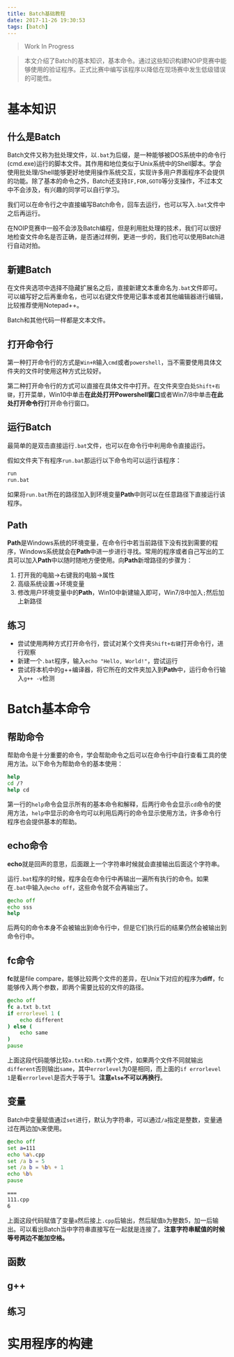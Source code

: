 ```yaml
---
title: Batch基础教程
date: 2017-11-26 19:30:53
tags: [batch]
---
```

> Work In Progress

> 本文介绍了Batch的基本知识，基本命令。通过这些知识构建NOIP竞赛中能够使用的验证程序。正式比赛中编写该程序以降低在现场赛中发生低级错误的可能性。

<!-- more -->
# 基本知识
## 什么是Batch
Batch文件又称为批处理文件，以`.bat`为后缀，是一种能够被DOS系统中的命令行(cmd.exe)运行的脚本文件。其作用和地位类似于Unix系统中的Shell脚本。学会使用批处理/Shell能够更好地使用操作系统交互，实现许多用户界面程序不会提供的功能。除了基本的命令之外，Batch还支持`IF,FOR,GOTO`等分支操作，不过本文中不会涉及，有兴趣的同学可以自行学习。

我们可以在命令行之中直接编写Batch命令，回车去运行，也可以写入`.bat`文件中之后再运行。

在NOIP竞赛中一般不会涉及Batch编程，但是利用批处理的技术，我们可以很好地检查文件命名是否正确，是否通过样例，更进一步的，我们也可以使用Batch进行自动对拍。


## 新建Batch
在文件夹选项中选择不隐藏扩展名之后，直接新建文本重命名为`.bat`文件即可。可以编写好之后再重命名，也可以右键文件使用记事本或者其他编辑器进行编辑，比较推荐使用Notepad++。

Batch和其他代码一样都是文本文件。


## 打开命令行
第一种打开命令行的方式是`Win+R`输入`cmd`或者`powershell`，当不需要使用具体文件夹的文件时使用这种方式比较好。

第二种打开命令行的方式可以直接在具体文件中打开。在文件夹空白处`Shift+右键`，打开菜单，Win10中单击**在此处打开Powershell窗口**或者Win7/8中单击**在此处打开命令行**打开命令行窗口。


## 运行Batch
最简单的是双击直接运行`.bat`文件，也可以在命令行中利用命令直接运行。

假如文件夹下有程序`run.bat`那运行以下命令均可以运行该程序：
``` bat
run
run.bat
```

如果将`run.bat`所在的路径加入到环境变量**Path**中则可以在任意路径下直接运行该程序。


## Path
**Path**是Windows系统的环境变量，在命令行中若当前路径下没有找到需要的程序，Windows系统就会在**Path**中进一步进行寻找。常用的程序或者自己写出的工具可以加入**Path**中以随时随地方便使用。向**Path**新增路径的步骤为：

1. 打开我的电脑->右键我的电脑->属性
2. 高级系统设置->环境变量
3. 修改用户环境变量中的**Path**，Win10中新建输入即可，Win7/8中加入`;`然后加上新路径

## 练习
- 尝试使用两种方式打开命令行，尝试对某个文件夹`Shift+右键`打开命令行，进行观察
- 新建一个`.bat`程序，输入`echo "Hello, World!"`，尝试运行
- 尝试将本机中的g++编译器，将它所在的文件夹加入到**Path**中，运行命令行输入`g++ -v`检测

# Batch基本命令
## 帮助命令
帮助命令是十分重要的命令，学会帮助命令之后可以在命令行中自行查看工具的使用方法。以下命令为帮助命令的基本使用：
``` bat
help
cd /?
help cd
```

第一行的`help`命令会显示所有的基本命令和解释，后两行命令会显示`cd`命令的使用方法，`help`中显示的命令均可以利用后两行的命令显示使用方法，许多命令行程序也会提供基本的帮助。

## echo命令
**echo**就是回声的意思，后面跟上一个字符串时候就会直接输出后面这个字符串。

运行`.bat`程序的时候，程序会在命令行中再输出一遍所有执行的命令。如果在`.bat`中输入`@echo off`，这些命令就不会再输出了。

``` bat
@echo off
echo sss
help
```

后两句的命令本身不会被输出到命令行中，但是它们执行后的结果仍然会被输出到命令行中。

## fc命令
**fc**就是file compare，能够比较两个文件的差异，在Unix下对应的程序为**diff**，fc能够传入两个参数，即两个需要比较的文件的路径。

``` bat
@echo off
fc a.txt b.txt
if errorlevel 1 (
    echo different
) else (
    echo same
)
pause
```

上面这段代码能够比较`a.txt`和`b.txt`两个文件，如果两个文件不同就输出`different`否则输出`same`，其中`errorlevel`为0是相同，而上面的`if errorlevel 1`是看`errorlevel`是否大于等于1。**注意`else`不可以再换行**。

## 变量
Batch中变量赋值通过`set`进行，默认为字符串，可以通过`/a`指定是整数，变量通过在两边加`%`来使用。
``` bat
@echo off
set a=111
echo %a%.cpp
set /a b = 5
set /a b = %b% + 1
echo %b%
pause

===
111.cpp
6
```
上面这段代码赋值了变量`a`然后接上`.cpp`后输出，然后赋值`b`为整数5，加一后输出。可以看出Batch当中字符串直接写在一起就是连接了。**注意字符串赋值的时候等号两边不能加空格。**

## 函数

## g++

## 练习


# 实用程序的构建
## 
